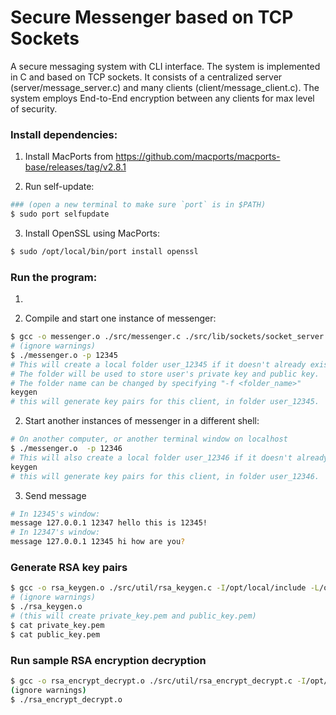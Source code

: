# Secure Messenger based on TCP Sockets

A secure messaging system with CLI interface. The system is implemented in C and based on TCP sockets. It consists of a centralized server (server/message_server.c) and many clients (client/message_client.c). The system employs End-to-End encryption between any clients for max level of security.

### Install dependencies:

1. Install MacPorts from https://github.com/macports/macports-base/releases/tag/v2.8.1

2. Run self-update:

```bash
### (open a new terminal to make sure `port` is in $PATH)
$ sudo port selfupdate
```

3. Install OpenSSL using MacPorts:

```bash
$ sudo /opt/local/bin/port install openssl
```

### Run the program:

1. 

1. Compile and start one instance of messenger:
```bash
$ gcc -o messenger.o ./src/messenger.c ./src/lib/sockets/socket_server.c ./src/lib/sockets/socket_client.c ./src/lib/cli/cli_flags.c ./src/lib/crypto/rsa_store.c ./src/lib/crypto/rsa_encryption.c -I/opt/local/include -L/opt/local/lib -lssl -lcrypto
# (ignore warnings)
$ ./messenger.o -p 12345
# This will create a local folder user_12345 if it doesn't already exist.
# The folder will be used to store user's private key and public key.
# The folder name can be changed by specifying "-f <folder_name>"
keygen
# this will generate key pairs for this client, in folder user_12345.
```

2. Start another instances of messenger in a different shell:
```bash
# On another computer, or another terminal window on localhost
$ ./messenger.o  -p 12346
# This will also create a local folder user_12346 if it doesn't already exist.
keygen
# this will generate key pairs for this client, in folder user_12346.
```

3. Send message
```bash
# In 12345's window: 
message 127.0.0.1 12347 hello this is 12345!
# In 12347's window: 
message 127.0.0.1 12345 hi how are you?
```

### Generate RSA key pairs

```bash
$ gcc -o rsa_keygen.o ./src/util/rsa_keygen.c -I/opt/local/include -L/opt/local/lib -lssl -lcrypto
# (ignore warnings)
$ ./rsa_keygen.o
# (this will create private_key.pem and public_key.pem)
$ cat private_key.pem
$ cat public_key.pem
```

### Run sample RSA encryption decryption

```bash
$ gcc -o rsa_encrypt_decrypt.o ./src/util/rsa_encrypt_decrypt.c -I/opt/local/include -L/opt/local/lib -lssl -lcrypto
(ignore warnings)
$ ./rsa_encrypt_decrypt.o
```